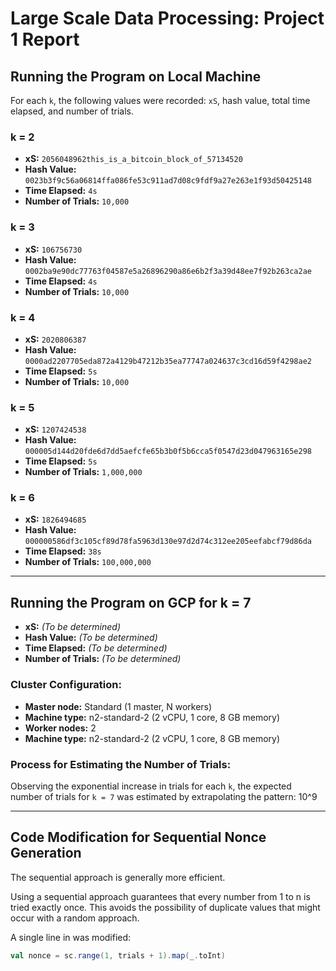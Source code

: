 # Large Scale Data Processing: Project 1 Report

## Running the Program on Local Machine

For each `k`, the following values were recorded: `xS`, hash value, total time elapsed, and number of trials.

### k = 2
- **xS:** `2056048962this_is_a_bitcoin_block_of_57134520`
- **Hash Value:** `0023b3f9c56a06814ffa086fe53c911ad7d08c9fdf9a27e263e1f93d50425148`
- **Time Elapsed:** `4s`
- **Number of Trials:** `10,000`

### k = 3
- **xS:** `106756730`
- **Hash Value:** `0002ba9e90dc77763f04587e5a26896290a86e6b2f3a39d48ee7f92b263ca2ae`
- **Time Elapsed:** `4s`
- **Number of Trials:** `10,000`

### k = 4
- **xS:** `2020806387`
- **Hash Value:** `0000ad2207705eda872a4129b47212b35ea77747a024637c3cd16d59f4298ae2`
- **Time Elapsed:** `5s`
- **Number of Trials:** `10,000`

### k = 5
- **xS:** `1207424538`
- **Hash Value:** `000005d144d20fde6d7dd5aefcfe65b3b0f5b6cca5f0547d23d047963165e298`
- **Time Elapsed:** `5s`
- **Number of Trials:** `1,000,000`

### k = 6
- **xS:** `1826494685`
- **Hash Value:** `000000586df3c105cf89d78fa5963d130e97d2d74c312ee205eefabcf79d86da`
- **Time Elapsed:** `38s`
- **Number of Trials:** `100,000,000`

---

## Running the Program on GCP for k = 7

- **xS:** *(To be determined)*
- **Hash Value:** *(To be determined)*
- **Time Elapsed:** *(To be determined)*
- **Number of Trials:** *(To be determined)*

### Cluster Configuration:
- **Master node:** Standard (1 master, N workers)
- **Machine type:** n2-standard-2 (2 vCPU, 1 core, 8 GB memory)
- **Worker nodes:** 2
- **Machine type:** n2-standard-2 (2 vCPU, 1 core, 8 GB memory)

### Process for Estimating the Number of Trials:
Observing the exponential increase in trials for each `k`, the expected number of trials for `k = 7` was estimated by extrapolating the pattern: 10^9


---

## Code Modification for Sequential Nonce Generation

The sequential approach is generally more efficient.

Using a sequential approach guarantees that every number from 1 to n is tried exactly once. This avoids the possibility of duplicate values that might occur with a random approach. 

A single line in was modified:

```scala
val nonce = sc.range(1, trials + 1).map(_.toInt)


